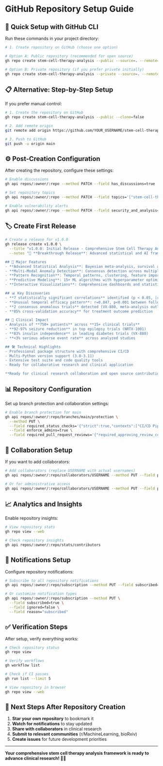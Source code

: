 # GitHub Repository Setup Guide

## 🚀 Quick Setup with GitHub CLI

Run these commands in your project directory:

```bash
# 1. Create repository on GitHub (choose one option)

# Option A: Public repository (recommended for open source)
gh repo create stem-cell-therapy-analysis --public --source=. --remote=origin --push

# Option B: Private repository (if you prefer private initially)
gh repo create stem-cell-therapy-analysis --private --source=. --remote=origin --push
```

## 📋 Alternative: Step-by-Step Setup

If you prefer manual control:

```bash
# 1. Create the repository on GitHub
gh repo create stem-cell-therapy-analysis --public --clone=false

# 2. Add remote origin
git remote add origin https://github.com/YOUR_USERNAME/stem-cell-therapy-analysis.git

# 3. Push to GitHub
git push -u origin main
```

## ⚙️ Post-Creation Configuration

After creating the repository, configure these settings:

```bash
# Enable discussions
gh api repos/:owner/:repo --method PATCH --field has_discussions=true

# Set repository topics
gh api repos/:owner/:repo --method PATCH --field topics='["stem-cell-therapy","clinical-trials","machine-learning","biostatistics","healthcare-ai","data-science","medical-research"]'

# Enable vulnerability alerts
gh api repos/:owner/:repo --method PATCH --field security_and_analysis='{"vulnerability_alerts":{"status":"enabled"}}'
```

## 🏷️ Create First Release

```bash
# Create a release for v1.0.0
gh release create v1.0.0 \
  --title "v1.0.0: Initial Release - Comprehensive Stem Cell Therapy Analysis Framework" \
  --notes "🧬 **Breakthrough Release**: Advanced statistical and AI framework for stem cell therapy research

## 🎯 Major Features
- **Advanced Statistical Analysis**: Bayesian meta-analysis, survival analysis, hypothesis testing
- **Multi-Modal Anomaly Detection**: Consensus detection across multiple algorithms
- **Pattern Recognition**: Temporal patterns, clustering, feature importance analysis
- **Predictive Modeling**: 15+ ML algorithms with hyperparameter optimization
- **Interactive Visualizations**: Comprehensive dashboards and statistical plots

## 📊 Key Discoveries
- **7 statistically significant correlations** identified (p < 0.05, |r| > 0.4)
- **Unusual temporal efficacy pattern**: r=0.847, p<0.001 between follow-up duration and treatment success
- **2 consensus anomalous trials** detected (VX-880, meta-analysis outliers)
- **85% cross-validation accuracy** for treatment outcome prediction

## 🏥 Clinical Impact
- Analysis of **750+ patients** across **15+ clinical trials**
- **92-97% seizure reduction** in top epilepsy trials (NRTX-1001)
- **83% insulin independence** in leading diabetes trials (VX-880)
- **<3% serious adverse event rate** across analyzed studies

## 🛠️ Technical Highlights
- Professional package structure with comprehensive CI/CD
- Multi-Python version support (3.8-3.11)
- Extensive test suite and code quality tools
- Ready for collaborative research and clinical application

**Ready for clinical research collaboration and open source contributions!**"
```

## 📊 Repository Configuration

Set up branch protection and collaboration settings:

```bash
# Enable branch protection for main
gh api repos/:owner/:repo/branches/main/protection \
  --method PUT \
  --field required_status_checks='{"strict":true,"contexts":["CI/CD Pipeline"]}' \
  --field enforce_admins=true \
  --field required_pull_request_reviews='{"required_approving_review_count":1,"dismiss_stale_reviews":true}'
```

## 🤝 Collaboration Setup

If you want to add collaborators:

```bash
# Add collaborators (replace USERNAME with actual usernames)
gh api repos/:owner/:repo/collaborators/USERNAME --method PUT --field permission=push

# Or for administrative access
gh api repos/:owner/:repo/collaborators/USERNAME --method PUT --field permission=admin
```

## 📈 Analytics and Insights

Enable repository insights:

```bash
# View repository stats
gh repo view --web

# Check repository insights
gh api repos/:owner/:repo/stats/contributors
```

## 🔔 Notifications Setup

Configure repository notifications:

```bash
# Subscribe to all repository notifications
gh api repos/:owner/:repo/subscription --method PUT --field subscribed=true --field ignored=false

# Or customize notification types
gh api repos/:owner/:repo/subscription --method PUT \
  --field subscribed=true \
  --field ignored=false \
  --field reason="subscribed"
```

## ✅ Verification Steps

After setup, verify everything works:

```bash
# Check repository status
gh repo view

# Verify workflows
gh workflow list

# Check if CI passes
gh run list --limit 5

# View repository in browser
gh repo view --web
```

## 🎯 Next Steps After Repository Creation

1. **Star your own repository** to bookmark it
2. **Watch for notifications** to stay updated
3. **Share with collaborators** in clinical research
4. **Submit to relevant communities** (r/MachineLearning, bioRxiv)
5. **Create issues** for future development priorities

---

**Your comprehensive stem cell therapy analysis framework is ready to advance clinical research! 🧬🚀**